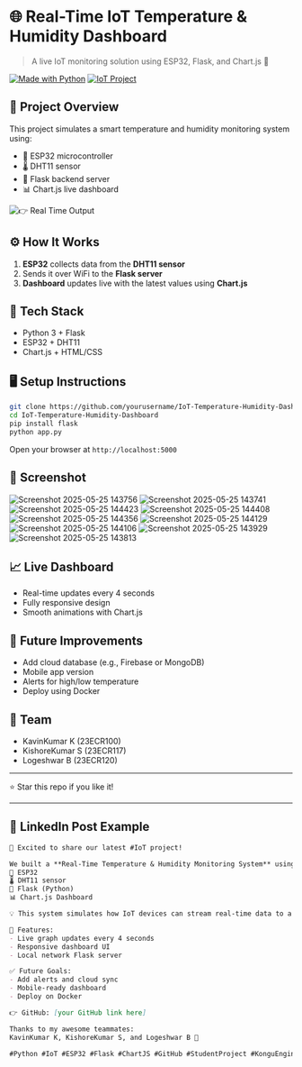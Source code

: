 # 🌐 Real-Time IoT Temperature & Humidity Dashboard

> A live IoT monitoring solution using ESP32, Flask, and Chart.js 🚀

[![Made with Python](https://img.shields.io/badge/Made%20with-Python-blue?style=for-the-badge&logo=python)](https://www.python.org/)
[![IoT Project](https://img.shields.io/badge/IoT-ESP32-orange?style=for-the-badge&logo=espressif)](https://www.espressif.com/en/products/socs/esp32)

## 🧠 Project Overview

This project simulates a smart temperature and humidity monitoring system using:

- 📡 ESP32 microcontroller
- 🌡️ DHT11 sensor
- 🧪 Flask backend server
- 📊 Chart.js live dashboard

![👉 Real Time Output](https://github.com/user-attachments/assets/394530e2-c568-499a-b3f4-19e679d7894a)

## ⚙️ How It Works

1. **ESP32** collects data from the **DHT11 sensor**
2. Sends it over WiFi to the **Flask server**
3. **Dashboard** updates live with the latest values using **Chart.js**

## 🧰 Tech Stack

- Python 3 + Flask
- ESP32 + DHT11
- Chart.js + HTML/CSS

## 🖥️ Setup Instructions

```bash
git clone https://github.com/yourusername/IoT-Temperature-Humidity-Dashboard.git
cd IoT-Temperature-Humidity-Dashboard
pip install flask
python app.py
````

Open your browser at `http://localhost:5000`

## 🔴 Screenshot
![Screenshot 2025-05-25 143756](https://github.com/user-attachments/assets/cb59bad3-583f-407b-996a-b0dca18a838d)
![Screenshot 2025-05-25 143741](https://github.com/user-attachments/assets/34d2bcfb-57b5-468a-86fb-66f5cc46d2ca)
![Screenshot 2025-05-25 144423](https://github.com/user-attachments/assets/7063d1e3-f547-4e19-9442-9ca95439a5c1)
![Screenshot 2025-05-25 144408](https://github.com/user-attachments/assets/74a92826-46fd-4445-8d0a-f4f898fc7f5a)
![Screenshot 2025-05-25 144356](https://github.com/user-attachments/assets/46cbb876-2079-4d69-a2c7-ac1115613b85)
![Screenshot 2025-05-25 144129](https://github.com/user-attachments/assets/e65fd3b4-f522-4e84-aac6-d452cb5a2477)
![Screenshot 2025-05-25 144106](https://github.com/user-attachments/assets/fdebbcde-45fe-46eb-b468-f7920eb8b53a)
![Screenshot 2025-05-25 143929](https://github.com/user-attachments/assets/70940cb9-8423-4cde-919e-a89bfaf44965)
![Screenshot 2025-05-25 143813](https://github.com/user-attachments/assets/b1ce9ec8-ec9c-467b-8c2a-ab63f97ec83e)

## 📈 Live Dashboard

* Real-time updates every 4 seconds
* Fully responsive design
* Smooth animations with Chart.js

## 🚀 Future Improvements

* Add cloud database (e.g., Firebase or MongoDB)
* Mobile app version
* Alerts for high/low temperature
* Deploy using Docker

## 👥 Team

* KavinKumar K (23ECR100)
* KishoreKumar S (23ECR117)
* Logeshwar B (23ECR120)

---

⭐ Star this repo if you like it!

---

## 🔗 LinkedIn Post Example

```markdown
🎉 Excited to share our latest #IoT project!

We built a **Real-Time Temperature & Humidity Monitoring System** using:
📡 ESP32  
🌡️ DHT11 sensor  
🧠 Flask (Python)  
📊 Chart.js Dashboard

💡 This system simulates how IoT devices can stream real-time data to a web server, giving users an interactive view of environmental conditions.

🔧 Features:
- Live graph updates every 4 seconds
- Responsive dashboard UI
- Local network Flask server

✅ Future Goals:
- Add alerts and cloud sync
- Mobile-ready dashboard
- Deploy on Docker

👉 GitHub: [your GitHub link here]

Thanks to my awesome teammates:  
KavinKumar K, KishoreKumar S, and Logeshwar B 🙌

#Python #IoT #ESP32 #Flask #ChartJS #GitHub #StudentProject #KonguEngineering
